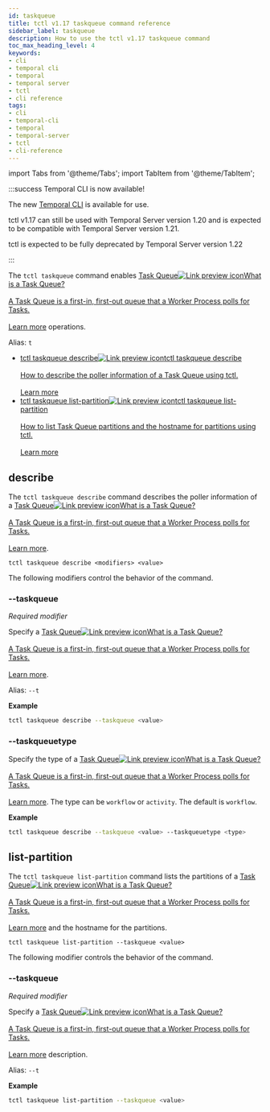 ```yaml
---
id: taskqueue
title: tctl v1.17 taskqueue command reference
sidebar_label: taskqueue
description: How to use the tctl v1.17 taskqueue command
toc_max_heading_level: 4
keywords:
- cli
- temporal cli
- temporal
- temporal server
- tctl
- cli reference
tags:
- cli
- temporal-cli
- temporal
- temporal-server
- tctl
- cli-reference
---
```


<!-- THIS FILE IS GENERATED. DO NOT EDIT THIS FILE DIRECTLY -->

import Tabs from '@theme/Tabs';
import TabItem from '@theme/TabItem';

:::success Temporal CLI is now available!

The new [Temporal CLI](/cli) is available for use.

tctl v1.17 can still be used with Temporal Server version 1.20 and is expected to be compatible with Temporal Server version 1.21.

tctl is expected to be fully deprecated by Temporal Server version 1.22

:::

The `tctl taskqueue` command enables <a class="tdlp" href="/workers#task-queue">Task Queue<span class="tdlpiw"><img src="/img/link-preview-icon.svg" alt="Link preview icon" /></span><span class="tdlpc"><span class="tdlppt">What is a Task Queue?</span><br /><br /><span class="tdlppd">A Task Queue is a first-in, first-out queue that a Worker Process polls for Tasks.</span><span class="tdlplm"><br /><br /><a class="tdlplma" href="/workers#task-queue">Learn more</a></span></span></a> operations.

Alias: `t`

- <a class="tdlp" href="#describe">tctl taskqueue describe<span class="tdlpiw"><img src="/img/link-preview-icon.svg" alt="Link preview icon" /></span><span class="tdlpc"><span class="tdlppt">tctl taskqueue describe</span><br /><br /><span class="tdlppd">How to describe the poller information of a Task Queue using tctl.</span><span class="tdlplm"><br /><br /><a class="tdlplma" href="#describe">Learn more</a></span></span></a>
- <a class="tdlp" href="#list-partition">tctl taskqueue list-partition<span class="tdlpiw"><img src="/img/link-preview-icon.svg" alt="Link preview icon" /></span><span class="tdlpc"><span class="tdlppt">tctl taskqueue list-partition</span><br /><br /><span class="tdlppd">How to list Task Queue partitions and the hostname for partitions using tctl.</span><span class="tdlplm"><br /><br /><a class="tdlplma" href="#list-partition">Learn more</a></span></span></a>

## describe

The `tctl taskqueue describe` command describes the poller information of a <a class="tdlp" href="/workers#task-queue">Task Queue<span class="tdlpiw"><img src="/img/link-preview-icon.svg" alt="Link preview icon" /></span><span class="tdlpc"><span class="tdlppt">What is a Task Queue?</span><br /><br /><span class="tdlppd">A Task Queue is a first-in, first-out queue that a Worker Process polls for Tasks.</span><span class="tdlplm"><br /><br /><a class="tdlplma" href="/workers#task-queue">Learn more</a></span></span></a>.

`tctl taskqueue describe <modifiers> <value>`

The following modifiers control the behavior of the command.

### --taskqueue

_Required modifier_

Specify a <a class="tdlp" href="/workers#task-queue">Task Queue<span class="tdlpiw"><img src="/img/link-preview-icon.svg" alt="Link preview icon" /></span><span class="tdlpc"><span class="tdlppt">What is a Task Queue?</span><br /><br /><span class="tdlppd">A Task Queue is a first-in, first-out queue that a Worker Process polls for Tasks.</span><span class="tdlplm"><br /><br /><a class="tdlplma" href="/workers#task-queue">Learn more</a></span></span></a>.

Alias: `--t`

**Example**

```bash
tctl taskqueue describe --taskqueue <value>
```

### --taskqueuetype

Specify the type of a <a class="tdlp" href="/workers#task-queue">Task Queue<span class="tdlpiw"><img src="/img/link-preview-icon.svg" alt="Link preview icon" /></span><span class="tdlpc"><span class="tdlppt">What is a Task Queue?</span><br /><br /><span class="tdlppd">A Task Queue is a first-in, first-out queue that a Worker Process polls for Tasks.</span><span class="tdlplm"><br /><br /><a class="tdlplma" href="/workers#task-queue">Learn more</a></span></span></a>.
The type can be `workflow` or `activity`.
The default is `workflow`.

**Example**

```bash
tctl taskqueue describe --taskqueue <value> --taskqueuetype <type>
```

## list-partition

The `tctl taskqueue list-partition` command lists the partitions of a <a class="tdlp" href="/workers#task-queue">Task Queue<span class="tdlpiw"><img src="/img/link-preview-icon.svg" alt="Link preview icon" /></span><span class="tdlpc"><span class="tdlppt">What is a Task Queue?</span><br /><br /><span class="tdlppd">A Task Queue is a first-in, first-out queue that a Worker Process polls for Tasks.</span><span class="tdlplm"><br /><br /><a class="tdlplma" href="/workers#task-queue">Learn more</a></span></span></a> and the hostname for the partitions.

`tctl taskqueue list-partition --taskqueue <value>`

The following modifier controls the behavior of the command.

### --taskqueue

_Required modifier_

Specify a <a class="tdlp" href="/workers#task-queue">Task Queue<span class="tdlpiw"><img src="/img/link-preview-icon.svg" alt="Link preview icon" /></span><span class="tdlpc"><span class="tdlppt">What is a Task Queue?</span><br /><br /><span class="tdlppd">A Task Queue is a first-in, first-out queue that a Worker Process polls for Tasks.</span><span class="tdlplm"><br /><br /><a class="tdlplma" href="/workers#task-queue">Learn more</a></span></span></a> description.

Alias: `--t`

**Example**

```bash
tctl taskqueue list-partition --taskqueue <value>
```

